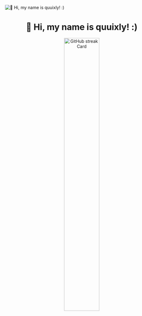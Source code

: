 ![👋 Hi, my name is quuixly! :)](https://user-images.githubusercontent.com/10498744/210012254-234538ff-d198-48aa-8964-37e6fd45d227.gif)

<div id="toc" align="center">
  <ul align="center" style="list-style: none">
    <summary>
      <h1>
        👋 Hi, my name is quuixly! :)
      </h1>
    </summary>
  </ul>
</div>

<p align="center">
  <img width="48%" src="https://streak-stats.demolab.com/?user=quuixly&theme=catppuccin-mocha&hide_border=false&border_radius=4.5&date_format=M+j%5B%2C+Y%5D&mode=daily&disable_animations=false&hide_total_contributions=false&hide_current_streak=false&hide_longest_streak=false&exclude_days=&locale=en&card_height=200" alt="GitHub streak Card" />
</p>

